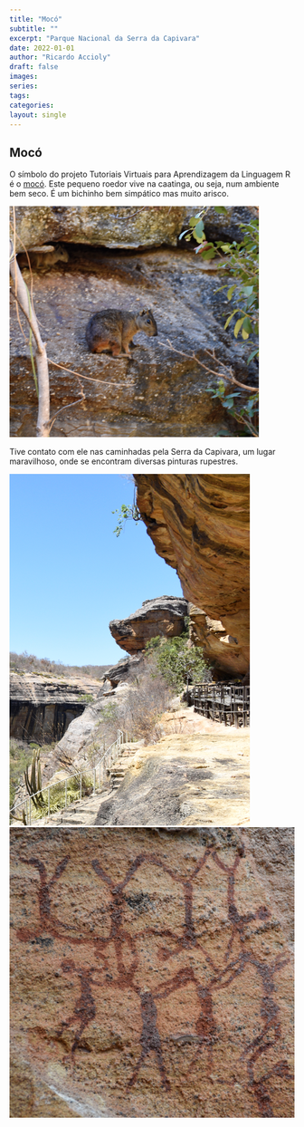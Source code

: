 ```yaml
---
title: "Mocó"
subtitle: ""
excerpt: "Parque Nacional da Serra da Capivara"
date: 2022-01-01
author: "Ricardo Accioly"
draft: false
images:
series:
tags:
categories:
layout: single
---
```



## Mocó

O símbolo do projeto Tutoriais Virtuais para Aprendizagem da Linguagem R é o [mocó](https://pt.wikipedia.org/wiki/Moc%C3%B3). Este pequeno roedor vive na caatinga, ou seja, num ambiente bem seco. É um bichinho bem simpático mas muito arisco.

![](moco.png)

Tive contato com ele nas caminhadas pela Serra da Capivara, um lugar maravilhoso, onde se encontram diversas pinturas rupestres.

![](serra_da_capivara.png)
![](rupestre.png)

